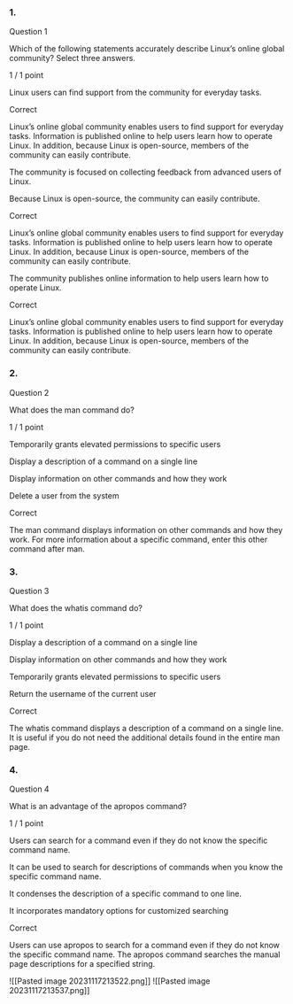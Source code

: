 ### 1.

Question 1

Which of the following statements accurately describe Linux’s online global community? Select three answers.

1 / 1 point

Linux users can find support from the community for everyday tasks.

Correct

Linux’s online global community enables users to find support for everyday tasks. Information is published online to help users learn how to operate Linux. In addition, because Linux is open-source, members of the community can easily contribute.

The community is focused on collecting feedback from advanced users of Linux.

Because Linux is open-source, the community can easily contribute.

Correct

Linux’s online global community enables users to find support for everyday tasks. Information is published online to help users learn how to operate Linux. In addition, because Linux is open-source, members of the community can easily contribute.

The community publishes online information to help users learn how to operate Linux.

Correct

Linux’s online global community enables users to find support for everyday tasks. Information is published online to help users learn how to operate Linux. In addition, because Linux is open-source, members of the community can easily contribute.

### 2.

Question 2

What does the man command do?

1 / 1 point

Temporarily grants elevated permissions to specific users

Display a description of a command on a single line

Display information on other commands and how they work

Delete a user from the system

Correct

The man command displays information on other commands and how they work. For more information about a specific command, enter this other command after man.

### 3.

Question 3

What does the whatis command do?

1 / 1 point

Display a description of a command on a single line

Display information on other commands and how they work

Temporarily grants elevated permissions to specific users

Return the username of the current user

Correct

The whatis command displays a description of a command on a single line. It is useful if you do not need the additional details found in the entire man page.

### 4.

Question 4

What is an advantage of the apropos command?

1 / 1 point

Users can search for a command even if they do not know the specific command name.

It can be used to search for descriptions of commands when you know the specific command name.

It condenses the description of a specific command to one line.

It incorporates mandatory options for customized searching

Correct

Users can use apropos to search for a command even if they do not know the specific command name. The apropos command searches the manual page descriptions for a specified string.

![[Pasted image 20231117213522.png]]
![[Pasted image 20231117213537.png]]
